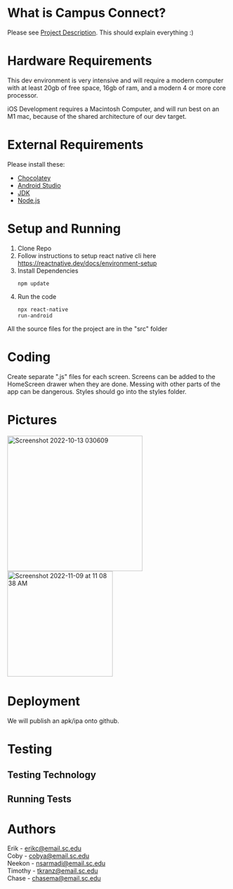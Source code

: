 # What is Campus Connect?
Please see [Project Description](https://github.com/SCCapstone/DemBoyz/wiki/Project-Description).
This should explain everything :)

# Hardware Requirements
This dev environment is very intensive and will require a modern computer with at least 20gb of free space, 16gb of ram, and a modern 4 or more core processor.

iOS Development requires a Macintosh Computer, and will run best on an M1 mac, because of the shared architecture of our dev target.
# External Requirements  

Please install these:  

* [Chocolatey](https://chocolatey.org/)
* [Android Studio](https://developer.android.com/studio/?gclid=Cj0KCQjw48OaBhDWARIsAMd966BoOMVQjUYhO10I007JqCvPPxr56bouBmRMC7uWc9cM0kiCxhZh8_4aAuHkEALw_wcB&gclsrc=aw.ds)
* [JDK](https://www.oracle.com/java/technologies/downloads/)
* [Node.js](https://nodejs.org/en/)

# Setup and Running 
1. Clone Repo
2. Follow instructions to setup react native cli here https://reactnative.dev/docs/environment-setup
3. Install Dependencies<pre><code>npm update</code></pre>
4. Run the code<pre><code>npx react-native run-android</code></pre>

All the source files for the project are in the "src" folder

# Coding
Create separate ".js" files for each screen. Screens can be added to the HomeScreen drawer when they are done. Messing with other parts of the app can be dangerous. Styles should go into the styles folder. 

# Pictures
<img width="308" alt="Screenshot 2022-10-13 030609" src="https://user-images.githubusercontent.com/13265359/195525883-f8516174-19ba-4d06-b23e-0d691c276bfb.png"><img width="240" alt="Screenshot 2022-11-09 at 11 08 38 AM" src="https://user-images.githubusercontent.com/13265359/200881610-5a6748e1-6307-42f0-a9f6-27d897be052b.png">

# Deployment
We will publish an apk/ipa onto github.
# Testing

## Testing Technology
## Running Tests

# Authors  
Erik - erikc@email.sc.edu  
Coby - cobya@email.sc.edu  
Neekon - nsarmadi@email.sc.edu  
Timothy - tkranz@email.sc.edu  
Chase - chasema@email.sc.edu  
